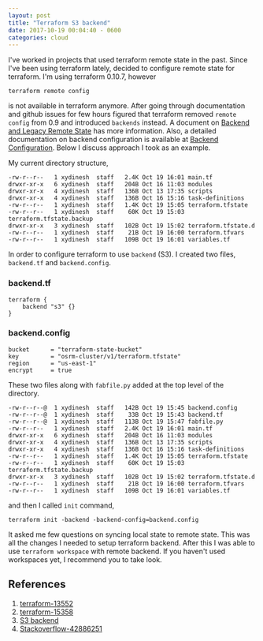 ```yaml
---
layout: post
title: "Terraform S3 backend"
date: 2017-10-19 00:04:40 - 0600
categories: cloud
---
```


I've worked in projects that used terraform remote state in the past. Since I've been using terraform lately, decided
to configure remote state for terraform. I'm using terraform 0.10.7, however

```
terraform remote config
```

is not available in terraform anymore. After going through documentation and github issues for few hours figured that terraform
removed ```remote config``` from 0.9 and introduced ```backends``` instead. A document on [Backend and Legacy Remote State](https://www.terraform.io/docs/backends/legacy-0-8.html) has more information.
Also, a detailed documentation on backend configuration is available at [Backend Configuration](https://www.terraform.io/docs/backends/config.html).
Below I discuss approach I took as an example.

My current directory structure,

```
-rw-r--r--   1 xydinesh  staff   2.4K Oct 19 16:01 main.tf
drwxr-xr-x   6 xydinesh  staff   204B Oct 16 11:03 modules
drwxr-xr-x   4 xydinesh  staff   136B Oct 13 17:35 scripts
drwxr-xr-x   4 xydinesh  staff   136B Oct 16 15:16 task-definitions
-rw-r--r--   1 xydinesh  staff   1.4K Oct 19 15:05 terraform.tfstate
-rw-r--r--   1 xydinesh  staff    60K Oct 19 15:03 terraform.tfstate.backup
drwxr-xr-x   3 xydinesh  staff   102B Oct 19 15:02 terraform.tfstate.d
-rw-r--r--   1 xydinesh  staff    21B Oct 19 16:00 terraform.tfvars
-rw-r--r--   1 xydinesh  staff   109B Oct 19 16:01 variables.tf
```

In order to configure terraform to use ```backend``` (S3). I created two files, ```backend.tf``` and ```backend.config```.

### backend.tf
```
terraform {
    backend "s3" {}
}

```

### backend.config
```
bucket      = "terraform-state-bucket"
key         = "osrm-cluster/v1/terraform.tfstate"
region      = "us-east-1"
encrypt     = true
```

These two files along with ```fabfile.py``` added at the top level of the directory.

```
-rw-r--r--@  1 xydinesh  staff   142B Oct 19 15:45 backend.config
-rw-r--r--@  1 xydinesh  staff    33B Oct 19 15:43 backend.tf
-rw-r--r--@  1 xydinesh  staff   113B Oct 19 15:47 fabfile.py
-rw-r--r--   1 xydinesh  staff   2.4K Oct 19 16:01 main.tf
drwxr-xr-x   6 xydinesh  staff   204B Oct 16 11:03 modules
drwxr-xr-x   4 xydinesh  staff   136B Oct 13 17:35 scripts
drwxr-xr-x   4 xydinesh  staff   136B Oct 16 15:16 task-definitions
-rw-r--r--   1 xydinesh  staff   1.4K Oct 19 15:05 terraform.tfstate
-rw-r--r--   1 xydinesh  staff    60K Oct 19 15:03 terraform.tfstate.backup
drwxr-xr-x   3 xydinesh  staff   102B Oct 19 15:02 terraform.tfstate.d
-rw-r--r--   1 xydinesh  staff    21B Oct 19 16:00 terraform.tfvars
-rw-r--r--   1 xydinesh  staff   109B Oct 19 16:01 variables.tf
```

and then I called ```init``` command,

```
terraform init -backend -backend-config=backend.config
```

It asked me few questions on syncing local state to remote state. This was all the changes I needed to setup terraform backend.
After this I was able to use ```terraform workspace``` with remote backend. If you haven't used workspaces yet, I recommend you to take look.

## References
1. [terraform-13552](https://github.com/hashicorp/terraform/issues/13552)
2. [terraform-15358](https://github.com/hashicorp/terraform/issues/15358)
3. [S3 backend](https://www.terraform.io/docs/backends/types/s3.html)
4. [Stackoverflow-42886251](https://stackoverflow.com/questions/42886251/migrating-from-remote-state-to-backend-in-terraform-0-9)